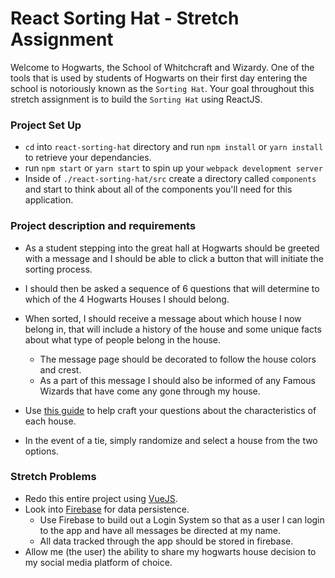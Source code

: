 # React Sorting Hat - Stretch Assignment #

Welcome to Hogwarts, the School of Whitchcraft and Wizardy. One of the tools that is used by students of Hogwarts on their first day entering the school is notoriously known as the `Sorting Hat`. Your goal throughout this stretch assignment is to build the `Sorting Hat` using ReactJS.

### Project Set Up

- `cd` into `react-sorting-hat` directory and run `npm install` or `yarn install` to retrieve your dependancies.
- run `npm start` or `yarn start` to spin up your `webpack development server`
- Inside of `./react-sorting-hat/src` create a directory called `components` and start to think about all of the components you'll need for this application.

### Project description and requirements

- As a student stepping into the great hall at Hogwarts should be greeted with a message and I should be able to click a button that will initiate the sorting process.
- I should then be asked a sequence of 6 questions that will determine to which of the 4 Hogwarts Houses I should belong.
- When sorted, I should receive a message about which house I now belong in, that will include a history of the house and some unique facts about what type of people belong in the house.

  - The message page should be decorated to follow the house colors and crest.
  - As a part of this message I should also be informed of any Famous Wizards that have come any gone through my house.

- Use [this guide](http://harrypotter.wikia.com/wiki/Hogwarts_Houses) to help craft your questions about the characteristics of each house.
- In the event of a tie, simply randomize and select a house from the two options.

### Stretch Problems

- Redo this entire project using [VueJS](https://vuejs.org/).
- Look into [Firebase](https://firebase.google.com/) for data persistence.
  - Use Firebase to build out a Login System so that as a user I can login to the app and have all messages be directed at my name.
  - All data tracked through the app should be stored in firebase.
- Allow me (the user) the ability to share my hogwarts house decision to my social media platform of choice.
